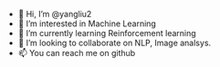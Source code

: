 - 👋 Hi, I’m @yangliu2
- 👀 I’m interested in Machine Learning
- 🌱 I’m currently learning Reinforcement learning
- 💞️ I’m looking to collaborate on NLP, Image analsys. 
- 📫 You can reach me on github

<!---
yangliu2/yangliu2 is a ✨ special ✨ repository because its `README.md` (this file) appears on your GitHub profile.
You can click the Preview link to take a look at your changes.
--->

